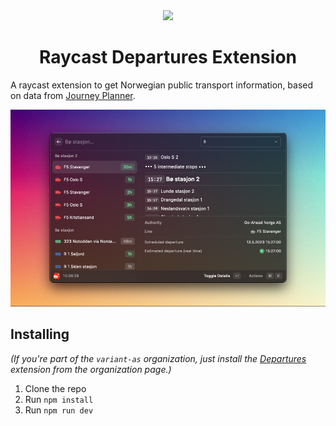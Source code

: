 <div align="center">
  <img width="128" src="https://github.com/rosvik/raycast-departures/blob/main/assets/command-icon.png?raw=true" />
  <h1 align="center">Raycast Departures Extension</h1>
</div>

A raycast extension to get Norwegian public transport information, based on data from [Journey Planner](https://developer.entur.org/pages-journeyplanner-journeyplanner).

![Screenshot](metadata/raycast-departures-2.png)

## Installing

_(If you're part of the `variant-as` organization, just install the [Departures](https://www.raycast.com/variant-as/raycast-departures) extension from the organization page.)_

1. Clone the repo
2. Run `npm install`
3. Run `npm run dev`
